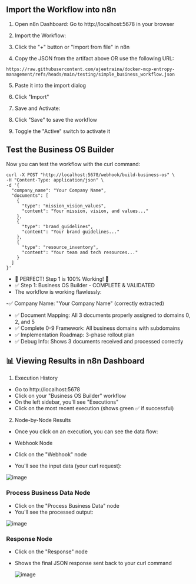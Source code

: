 ## Import the Workflow into n8n

1. Open n8n Dashboard: Go to http://localhost:5678 in your browser
2. Import the Workflow:

3. Click the "+" button or "Import from file" in n8n
4. Copy the JSON from the artifact above OR use the following URL:

```
https://raw.githubusercontent.com/ajeetraina/docker-mcp-entropy-management/refs/heads/main/testing/simple_business_workflow.json
```

5. Paste it into the import dialog
6. Click "Import"


7. Save and Activate:

8. Click "Save" to save the workflow
9. Toggle the "Active" switch to activate it

## Test the Business OS Builder

Now you can test the workflow with the curl command:

```
curl -X POST "http://localhost:5678/webhook/build-business-os" \
-H "Content-Type: application/json" \
-d '{
  "company_name": "Your Company Name",
  "documents": [
    {
      "type": "mission_vision_values",
      "content": "Your mission, vision, and values..."
    },
    {
      "type": "brand_guidelines",
      "content": "Your brand guidelines..."
    },
    {
      "type": "resource_inventory",
      "content": "Your team and tech resources..."
    }
  ]
}'
```


- 🎉 PERFECT! Step 1 is 100% Working! 🎉
- ✅ Step 1: Business OS Builder - COMPLETE & VALIDATED
- The workflow is working flawlessly:

 -✅ Company Name: "Your Company Name" (correctly extracted)
- ✅ Document Mapping: All 3 documents properly assigned to domains 0, 2, and 5
- ✅ Complete 0-9 Framework: All business domains with subdomains
- ✅ Implementation Roadmap: 3-phase rollout plan
- ✅ Debug Info: Shows 3 documents received and processed correctly


## 📊 Viewing Results in n8n Dashboard
1. Execution History

- Go to http://localhost:5678
- Click on your "Business OS Builder" workflow
- On the left sidebar, you'll see "Executions"
- Click on the most recent execution (shows green ✅ if successful)

2. Node-by-Node Results

- Once you click on an execution, you can see the data flow:
- Webhook Node

- Click on the "Webhook" node
- You'll see the input data (your curl request):


![image](https://github.com/user-attachments/assets/3464a1bb-fbd6-4fef-8330-7575864cba7e)

### Process Business Data Node

- Click on the "Process Business Data" node
- You'll see the processed output:

![image](https://github.com/user-attachments/assets/67eb6cfb-7334-4cea-8466-0a0a56c7c6d8)


### Response Node

- Click on the "Response" node
- Shows the final JSON response sent back to your curl command

  ![image](https://github.com/user-attachments/assets/2791c735-e263-4b8b-8f22-127ea9447048)

